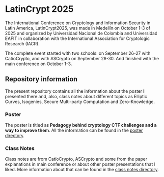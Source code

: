 # LatinCrypt 2025

The International Conference on Cryptology and Information Security in Latin
America, LatinCrypt2025, was made in Medellín on October 1-3 of 2025 and
organized by Universidad Nacional de Colombia and Universidad EAFIT in
collaboration with the International Association for Cryptologic Research
(IACR).

The complete event started with two schools: on September 26-27 with
CatíoCrypto, and with ASCrypto on September 29-30. And finished with the main
conference on October 1-3.

## Repository information

The present repository contains all the information about the poster I presented
there and, also, class notes about different topics as Elliptic Curves,
Isogenies, Secure Multi-party Computation and Zero-Knowledge.

### Poster

The poster is titled as **Pedagogy behind cryptology CTF challenges and a way to
improve them**. All the information can be found in the
[poster directory](./poster/README.md).

### Class Notes

Class notes are from CatíoCrypto, ASCrypto and some from the paper explanations
in main conference or about other poster presentations that I liked. More
information about that can be found in the
[class notes directory](./notes/README.md).

